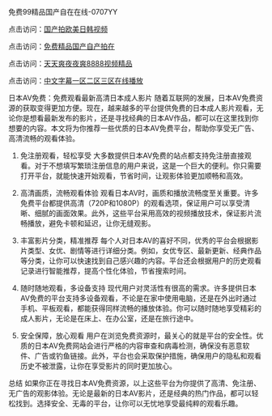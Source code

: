免费99精品国产自在在线-0707YY

点击访问：<a href="https://gsd-agv.pages.dev/">国产拍欧美日韩视频</a>

点击访问：<a href="https://gda-c7m.pages.dev/">免费精品国产自产拍在</a>

点击访问：<a href="https://tfda.pages.dev/">天天爽夜夜爽8888视频精品</a>

点击访问：<a href="https://bsdf-5f5.pages.dev/">中文字幕一区二区三区在线播放</a>

日本AV免费：免费观看最新高清日本成人影片
随着互联网的发展，日本AV免费资源的获取变得更加方便。现在，越来越多的平台提供免费的日本成人影片观看，无论你是想看最新发布的影片，还是寻找经典的日本AV作品，都可以在这里找到你想要的内容。本文将为你推荐一些优质的日本AV免费平台，帮助你享受无广告、高清流畅的观看体验。

1. 免注册观看，轻松享受
大多数提供日本AV免费的站点都支持免注册直接观看。对于不想填写繁琐注册信息的用户来说，这是一个巨大的便利。你只需要打开平台，就能快速开始观看，节省时间，让观影体验更加顺畅和高效。

2. 高清画质，流畅观看体验
观看日本AV时，画质和播放流畅度至关重要。许多免费平台都提供高清（720P和1080P）的观看选项，保证用户可以享受清晰、细腻的画面效果。此外，这些平台采用高效的视频播放技术，保证影片流畅播放，避免卡顿和延迟，让你无缝观影。

3. 丰富影片分类，精准推荐
每个人对日本AV的喜好不同，优秀的平台会根据影片类型、女优、剧情等进行详细分类。例如，女优专区、最新更新、经典作品等分类，让你可以快速找到自己感兴趣的内容。平台还会根据用户的历史观看记录进行智能推荐，提高个性化体验，节省搜索时间。

4. 随时随地观看，多设备支持
现代用户对灵活性有很高的需求。许多提供日本AV免费的平台支持多设备观看，不论是在家中使用电脑，还是在外出时通过手机、平板观看，都能获得同样流畅的播放体验。你可以随时随地享受精彩的成人影片，无论是在床上、在办公室，还是在旅行途中。

5. 安全保障，放心观看
用户在浏览免费资源时，最关心的就是平台的安全性。优质的日本AV免费网站会进行严格的内容审查和病毒检测，确保没有恶意软件、广告或钓鱼链接。此外，平台也会采取保护措施，确保用户的隐私和观看历史不被泄露，让你在享受影片的同时更加放心。

总结
如果你正在寻找日本AV免费资源，以上这些平台为你提供了高清、免注册、无广告的观影体验。无论是最新的日本AV影片，还是经典的热门作品，都可以轻松找到。选择安全、无毒的平台，让你可以无忧地享受最纯粹的观看乐趣。

<span style="display:none;">[Canonical link]( https://github.com/nie20250707/nie12 ）</span>
